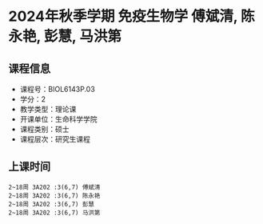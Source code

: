 # 2024年秋季学期 免疫生物学 傅斌清, 陈永艳, 彭慧, 马洪第






## 课程信息

- 课程号：BIOL6143P.03
- 学分：2
- 教学类型：理论课
- 开课单位：生命科学学院
- 课程类别：硕士
- 课程层次：研究生课程

## 上课时间

```
2~18周 3A202 :3(6,7) 傅斌清
2~18周 3A202 :3(6,7) 陈永艳
2~18周 3A202 :3(6,7) 彭慧
2~18周 3A202 :3(6,7) 马洪第
```

